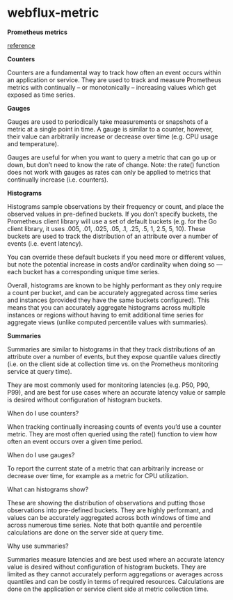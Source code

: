 # webflux-metric

**Prometheus metrics**

[reference](https://chronosphere.io/learn/an-introduction-to-the-four-primary-types-of-prometheus-metrics/?cn-reloaded=1)

**Counters**

Counters are a fundamental way to track how often an event occurs within an application or service. 
They are used to track and measure Prometheus metrics with continually – or monotonically – increasing values which get exposed as time series.

**Gauges**

Gauges are used to periodically take measurements or snapshots of a metric at a single point in time. A gauge is similar to a counter, however, their value can arbitrarily increase or decrease over time (e.g. CPU usage and temperature).

Gauges are useful for when you want to query a metric that can go up or down, but don’t need to know the rate of change. Note: the rate() function does not work with gauges as rates can only be applied to metrics that continually increase (i.e. counters).

**Histograms**

Histograms sample observations by their frequency or count, and place the observed values in pre-defined buckets. If you don’t specify buckets, the Prometheus client library will use a set of default buckets (e.g. for the Go client library, it uses .005, .01, .025, .05, .1, .25, .5, 1, 2.5, 5, 10). These buckets are used to track the distribution of an attribute over a number of events (i.e. event latency).

You can override these default buckets if you need more or different values, but note the potential increase in costs and/or cardinality when doing so — each bucket has a corresponding unique time series.

Overall, histograms are known to be highly performant as they only require a count per bucket, and can be accurately aggregated across time series and instances (provided they have the same buckets configured). This means that you can accurately aggregate histograms across multiple instances or regions without having to emit additional time series for aggregate views (unlike computed percentile values with summaries).

**Summaries**

Summaries are similar to histograms in that they track distributions of an attribute over a number of events, but they expose quantile values directly (i.e. on the client side at collection time vs. on the Prometheus monitoring service at query time).

They are most commonly used for monitoring latencies (e.g. P50, P90, P99), and are best for use cases where an accurate latency value or sample is desired without configuration of histogram buckets. 


When do I use counters?

When tracking continually increasing counts of events you’d use a counter metric. They are most often queried using the rate() function to view how often an event occurs over a given time period.

When do I use gauges?

To report the current state of a metric that can arbitrarily increase or decrease over time, for example as a metric for CPU utilization.

What can histograms show?

These are showing the distribution of observations and putting those observations into pre-defined buckets. They are highly performant, and values can be accurately aggregated across both windows of time and across numerous time series. Note that both quantile and percentile calculations are done on the server side at query time.

Why use summaries?

Summaries measure latencies and are best used where an accurate latency value is desired without configuration of histogram buckets. They are limited as they cannot accurately perform aggregations or averages across quantiles and can be costly in terms of required resources. Calculations are done on the application or service client side at metric collection time. 